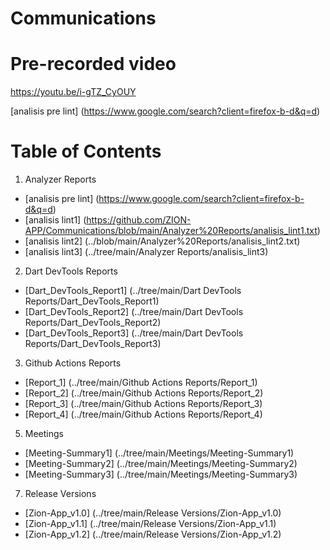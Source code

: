 # Communications

# Pre-recorded video
https://youtu.be/i-gTZ_CyOUY

[analisis pre lint] (https://www.google.com/search?client=firefox-b-d&q=d)
# Table of Contents
1. Analyzer Reports

  * [analisis pre lint] (https://www.google.com/search?client=firefox-b-d&q=d)
  * [analisis lint1] (https://github.com/ZION-APP/Communications/blob/main/Analyzer%20Reports/analisis_lint1.txt)
  * [analisis lint2] (../blob/main/Analyzer%20Reports/analisis_lint2.txt)
  * [analisis lint3] (../tree/main/Analyzer Reports/analisis_lint3)
2. Dart DevTools Reports
  * [Dart_DevTools_Report1] (../tree/main/Dart DevTools Reports/Dart_DevTools_Report1)
  * [Dart_DevTools_Report2] (../tree/main/Dart DevTools Reports/Dart_DevTools_Report2)
  * [Dart_DevTools_Report3] (../tree/main/Dart DevTools Reports/Dart_DevTools_Report3)
3. Github Actions Reports
  * [Report_1] (../tree/main/Github Actions Reports/Report_1)
  * [Report_2] (../tree/main/Github Actions Reports/Report_2)
  * [Report_3] (../tree/main/Github Actions Reports/Report_3)
  * [Report_4] (../tree/main/Github Actions Reports/Report_4)
5. Meetings
  * [Meeting-Summary1] (../tree/main/Meetings/Meeting-Summary1)
  * [Meeting-Summary2] (../tree/main/Meetings/Meeting-Summary2)
  * [Meeting-Summary3] (../tree/main/Meetings/Meeting-Summary3)
7. Release Versions
  * [Zion-App_v1.0] (../tree/main/Release Versions/Zion-App_v1.0)
  * [Zion-App_v1.1] (../tree/main/Release Versions/Zion-App_v1.1)
  * [Zion-App_v1.2] (../tree/main/Release Versions/Zion-App_v1.2)
